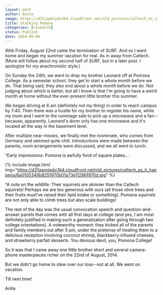 ```yaml
---
layout: post
author: Anita
image: https://d31japmlpdv3k4.cloudfront.net/old_pictures/caltech_as_it_happens/6a0105349b8251970b01b8d05cfad3970c.jpg
title: Stalking Pomona
categories: [research]
status: Publish
date: 2014-09-08
---
```



With Friday, August 22nd came the termination of SURF. And so I went home and began my summer vacation for real. As in away from Caltech. (More will follow about my second half of SURF, but in a later post. I apologize for my anachronistic style.)

On Sunday the 24th, we went to drop my brother Leonard off at Pomona College. As a semester school, they get to start a whole month before we do. That being said, they also end about a whole month before we do. Not judging about which is better, but all I know is that I'm going to have a weird month at home without the ever-present little brother this summer.

We began driving at 6 am (definitely not my thing) in order to reach campus by 7:40. Then there was a hustle for my brother to register his name, while my mom and I went to the rummage sale to pick up a microwave and a fan--because, apparently, Leonard's dorm only has one microwave and it's located all the way in the basement level.

After multiple near-misses, we finally met the roommate, who comes from Germany and seemed quite chill. Introductions were made between the parents, room arrangements were discussed, and we all went to lunch.

^<span style="color: #111111;">Early impressions: Pomona is awfully fond of square plates...


{% include image.html img="https://d31japmlpdv3k4.cloudfront.net/old_pictures/caltech_as_it_happens/6a0105349b8251970b01a73e11286f970d.jpg" %}

<span style="color: #111111;">^A note on the wildlife: Their squirrels are skinnier than the Caltech squirrels! Perhaps we are too generous with ours (all those olive trees and their fruits must've raised their lipid intake or *something*). Pomona squirrels are not only able to climb trees but also scale buildings!

<span style="color: #111111;">The rest of the day was the usual convocation speech and question-and-answer panels that comes with all first days at college (and yes, I am most definitely justified in making such a generalization after going through two college orientations). A noteworthy moment: they kicked all of the parents and family members out after 5 pm, under the pretense of treating them to a delicious reception involving coconut shrimp, blackberry-infused cheeses, and strawberry parfait desserts. You devious devil, you, Pomona College!

<span style="color: #111111;">So it was that I came away one little brother short and several camera-phone masterpieces richer on the 22nd of August, 2014. 

<span style="color: #111111;">But we didn't go home to stew over our loss--not at all. We went on vacation.

<span style="color: #111111;">Till next time!

<span style="color: #111111;">Anita

